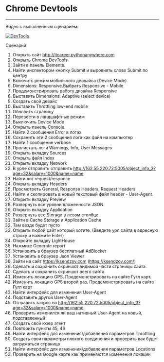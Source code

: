 # Chrome Devtools #
***
Видео с выполненным сценарием:

[![DevTools](![image](https://user-images.githubusercontent.com/78316537/139263189-10ecc7e2-6873-4f05-a3ff-2b88b0e5ebc5.png))](https://youtu.be/RsaIPecbXt)

Сценарий:
1. Открыть сайт http://itcareer.pythonanywhere.com
2. Открыть Chrome DevTools
3. Зайти в панель Elements.
4. Найти инспектором кнопку Submit и выровнять слово Submit по центру
5. Включить режим мобильного деввайса (Device Mode)
6. Dimensions: Responsive.Выбрать Responsive - Mobile
7. Продемонстрировать работу дизайна Responsive
8. Выставить Dimensions: Adaptive (select device)
9. Создать свой девайс
10. Выставить Throttling low-end mobile
11. Обновить страницу
12. Перевести в ландшафтные режим
13. Выключить Device Mode
14. Открыть панель Console
15. Найти 2 сообщения Error в логах
16. Сохранить эти 2 сообщения лога как файл на компьютер
17. Найти 1 сообщение verbose
18. Пролистать логи Warnings, Info, User Messages
19. Открыть вкладку Sources
20. Открыть файл Index
21. Открыть вкладку Network
22. В урле отправить отправить http://162.55.220.72:5005/object_info_3?age=32&salary=1000&name=name
23. Найти лог request/responce  
24. Открыть вкладку Headers
25. Просмотреть General, Response Headers, Request Headers
26. Найти и скопировать в новый текстовый файл header - User-Agent.
27. Открыть вкладку Preview
28. Развернуть все уровни вложенности JSON.
29. Открыть вкладку Application
30. Развернуть все Storage в левом столбце.
31. Зайти в Cache Storage и Application Cache
32. Там везде будет пусто
33. Открыть любой сайт который хотите. (Введите урл сайта в адресную строку и нажмите Enter)
34. Откройте вкладку LightHouse
35. Нажмите Generate report
36. Установить в браузер бесплатный AdBlocker
37. Установить в браузер Json Viewer
38. Зайти на сайт https://ksendzov.com (https://ksendzov.com/)
39. Сделать и сохранить скриншот видимой части страницы сайта.
40. Сделать и сохранить скриншот всего сайта.
41. Изменить локацию GPS. Продемонстрировать на сайте Гугл карт.
42. Изменить локацию GPS второй раз. Продемонстрировать на сайте Гугл карт
43. Найти интерфейс для изменения User-Agent
44. Подставить другой User-Agent
45. Отправить запрос на http://162.55.220.72:5005/object_info_3?age=32&salary=1000&name=name
46. Проверить изменился ли ваш нативный User-Agent на новый, подставленный
47. Создать свой юзер агент
48. Повторить пункты 45, 46
49. Найти интерфейс для изменения/добавления параметров Throttling
50. Создать свои параметры плохого соединения и проверить как будет загружаться страница
51. Найти интерфейс для изменения/добавления параметров Locations
52. Проверить на Google карте как применяются изменения локации

